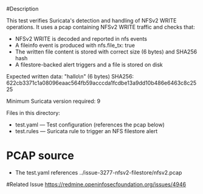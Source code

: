 #Description

This test verifies Suricata's detection and handling of NFSv2 WRITE operations.
It uses a pcap containing NFSv2 WRITE traffic and checks that:
 - NFSv2 WRITE is decoded and reported in nfs events
 - A fileinfo event is produced with nfs.file_tx: true
 - The written file content is stored with correct size (6 bytes) and SHA256 hash
 - A filestore-backed alert triggers and a file is stored on disk

Expected written data: "hallo\n" (6 bytes)
SHA256: 622cb3371c1a08096eaac564fb59acccda1fcdbe13a9dd10b486e6463c8c2525

Minimum Suricata version required: 9

Files in this directory:
- test.yaml — Test configuration (references the pcap below)
- test.rules — Suricata rule to trigger an NFS filestore alert

# PCAP source
- The test.yaml references ../issue-3277-nfsv2-filestore/nfsv2.pcap

#Related Issue
https://redmine.openinfosecfoundation.org/issues/4946